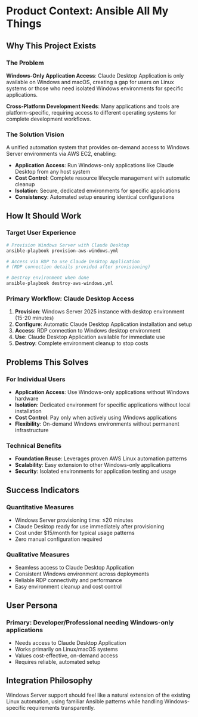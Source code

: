# Product Context: Ansible All My Things

## Why This Project Exists

### The Problem
**Windows-Only Application Access**: Claude Desktop Application is only available on Windows and macOS, creating a gap for users on Linux systems or those who need isolated Windows environments for specific applications.

**Cross-Platform Development Needs**: Many applications and tools are platform-specific, requiring access to different operating systems for complete development workflows.

### The Solution Vision
A unified automation system that provides on-demand access to Windows Server environments via AWS EC2, enabling:
- **Application Access**: Run Windows-only applications like Claude Desktop from any host system
- **Cost Control**: Complete resource lifecycle management with automatic cleanup
- **Isolation**: Secure, dedicated environments for specific applications
- **Consistency**: Automated setup ensuring identical configurations

## How It Should Work

### Target User Experience
```bash
# Provision Windows Server with Claude Desktop
ansible-playbook provision-aws-windows.yml

# Access via RDP to use Claude Desktop Application
# (RDP connection details provided after provisioning)

# Destroy environment when done
ansible-playbook destroy-aws-windows.yml
```

### Primary Workflow: Claude Desktop Access
1. **Provision**: Windows Server 2025 instance with desktop environment (15-20 minutes)
2. **Configure**: Automatic Claude Desktop Application installation and setup
3. **Access**: RDP connection to Windows desktop environment
4. **Use**: Claude Desktop Application available for immediate use
5. **Destroy**: Complete environment cleanup to stop costs

## Problems This Solves

### For Individual Users
- **Application Access**: Use Windows-only applications without Windows hardware
- **Isolation**: Dedicated environment for specific applications without local installation
- **Cost Control**: Pay only when actively using Windows applications
- **Flexibility**: On-demand Windows environments without permanent infrastructure

### Technical Benefits
- **Foundation Reuse**: Leverages proven AWS Linux automation patterns
- **Scalability**: Easy extension to other Windows-only applications
- **Security**: Isolated environments for application testing and usage

## Success Indicators

### Quantitative Measures
- Windows Server provisioning time: ≤20 minutes
- Claude Desktop ready for use immediately after provisioning
- Cost under $15/month for typical usage patterns
- Zero manual configuration required

### Qualitative Measures
- Seamless access to Claude Desktop Application
- Consistent Windows environment across deployments
- Reliable RDP connectivity and performance
- Easy environment cleanup and cost control

## User Persona

### Primary: Developer/Professional needing Windows-only applications
- Needs access to Claude Desktop Application
- Works primarily on Linux/macOS systems
- Values cost-effective, on-demand access
- Requires reliable, automated setup

## Integration Philosophy
Windows Server support should feel like a natural extension of the existing Linux automation, using familiar Ansible patterns while handling Windows-specific requirements transparently.
